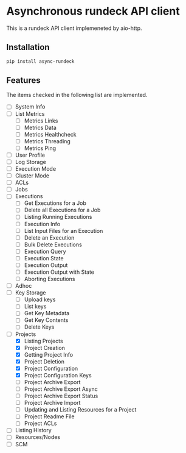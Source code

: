 # Asynchronous rundeck API client
This is a rundeck API client implemeneted by aio-http.

## Installation
```bash
pip install async-rundeck
```

## Features
The items checked in the following list are implemented.

- [ ] System Info
- [ ] List Metrics
  - [ ] Metrics Links
  - [ ] Metrics Data
  - [ ] Metrics Healthcheck
  - [ ] Metrics Threading
  - [ ] Metrics Ping
- [ ] User Profile
- [ ] Log Storage
- [ ] Execution Mode
- [ ] Cluster Mode
- [ ] ACLs
- [ ] Jobs
- [ ] Executions
  - [ ] Get Executions for a Job
  - [ ] Delete all Executions for a Job
  - [ ] Listing Running Executions
  - [ ] Execution Info
  - [ ] List Input Files for an Execution
  - [ ] Delete an Execution
  - [ ] Bulk Delete Executions
  - [ ] Execution Query
  - [ ] Execution State
  - [ ] Execution Output
  - [ ] Execution Output with State
  - [ ] Aborting Executions
- [ ] Adhoc
- [ ] Key Storage
  - [ ] Upload keys
  - [ ] List keys
  - [ ] Get Key Metadata
  - [ ] Get Key Contents
  - [ ] Delete Keys
- [ ] Projects
  - [x] Listing Projects
  - [x] Project Creation
  - [x] Getting Project Info
  - [x] Project Deletion
  - [x] Project Configuration
  - [x] Project Configuration Keys
  - [ ] Project Archive Export
  - [ ] Project Archive Export Async
  - [ ] Project Archive Export Status
  - [ ] Project Archive Import
  - [ ] Updating and Listing Resources for a Project
  - [ ] Project Readme File
  - [ ] Project ACLs
- [ ] Listing History
- [ ] Resources/Nodes
- [ ] SCM
